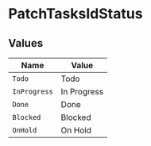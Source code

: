# PatchTasksIdStatus


## Values

| Name         | Value        |
| ------------ | ------------ |
| `Todo`       | Todo         |
| `InProgress` | In Progress  |
| `Done`       | Done         |
| `Blocked`    | Blocked      |
| `OnHold`     | On Hold      |